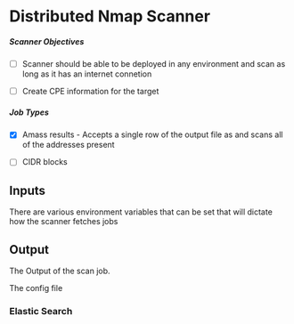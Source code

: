 # Distributed Nmap Scanner

##### Scanner Objectives
- [ ] Scanner should be able to be deployed in any environment and scan as long as it has an internet connetion
- [ ] Create CPE information for the target


##### Job Types
  - [x] Amass results - Accepts a single row of the output file as and scans all of the addresses present
  - [ ] CIDR blocks
  
  
## Inputs
There are various environment variables that can be set that will dictate how the scanner fetches jobs


   

## Output
The Output of the scan job. 

The config file

### Elastic Search


